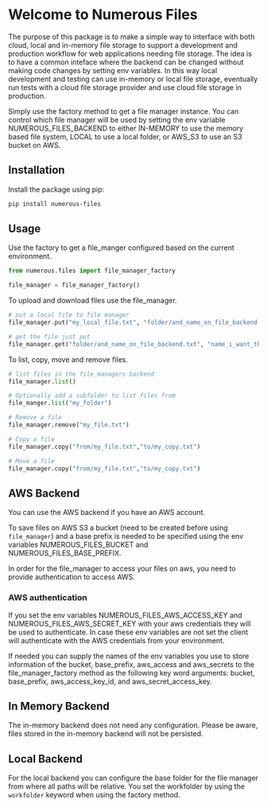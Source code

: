 # Welcome to Numerous Files

The purpose of this package is to make a simple way to interface with both cloud, local and in-memory file storage to support a development and production workflow for web applications needing file storage. The idea is to have a common inteface where the backend can be changed without making code changes by setting env variables. In this way local development and testing can use in-memory or local file storage, eventually run tests with a cloud file storage provider and use cloud file storage in production.

Simply use the factory method to get a file manager instance. You can control which file manager will be used by setting the env variable NUMEROUS_FILES_BACKEND to either IN-MEMORY to use the memory based file system, LOCAL to use a local folder, or AWS_S3 to use an S3 bucket on AWS.

## Installation

Install the package using pip:

```bash
pip install numerous-files
```

## Usage

Use the factory to get a file_manger configured based on the current environment.

```python
from numerous.files import file_manager_factory

file_manager = file_manager_factory()
```

To upload and download files use the file_manager.
```python
# put a local file to file manager
file_manager.put("my_local_file.txt", "folder/and_name_on_file_backend.txt")

# get the file just put
file_manager.get("folder/and_name_on_file_backend.txt", "name_i_want_the_file_to_have_locally")
```

To list, copy, move and remove files.
```python
# list files in the file_managers backend
file_manager.list()

# Optionally add a subfolder to list files from
file_manger.list("my_folder")

# Remove a file
file_manager.remove("my_file.txt")

# Copy a file
file_manager.copy("from/my_file.txt","to/my_copy.txt")

# Move a file
file_manager.copy("from/my_file.txt","to/my_copy.txt")
```

## AWS Backend

You can use the AWS backend if you have an AWS account. 

To save files on AWS S3 a bucket (need to be created before using `file_manager`) and a base prefix is needed to be specified using the env variables NUMEROUS_FILES_BUCKET and NUMEROUS_FILES_BASE_PREFIX.

In order for the file_manager to access your files on aws, you need to provide authentication to access AWS.

### AWS authentication

If you set the env variables NUMEROUS_FILES_AWS_ACCESS_KEY and NUMEROUS_FILES_AWS_SECRET_KEY with your aws credentials they will be used to authenticate. In case these env variables are not set the client will authenticate with the AWS credentials from your environment.

If needed you can supply the names of the env variables you use to store information of the bucket, base_prefix, aws_access and aws_secrets to the file_manager_factory method as the following key word arguments: bucket, base_prefix, aws_access_key_id, and aws_secret_access_key.

## In Memory Backend

The in-memory backend does not need any configuration. Please be aware, files stored in the in-memory backend will not be persisted.

## Local Backend

For the local backend you can configure the base folder for the file manager from where all paths will be relative. You set the workfolder by using the `workfolder` keyword when using the factory method.